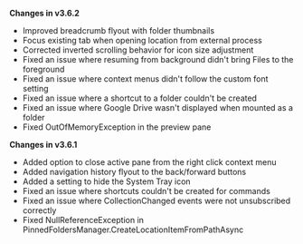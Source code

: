 **Changes in v3.6.2**

- Improved breadcrumb flyout with folder thumbnails
- Focus existing tab when opening location from external process
- Corrected inverted scrolling behavior for icon size adjustment
- Fixed an issue where resuming from background didn't bring Files to the foreground
- Fixed an issue where context menus didn't follow the custom font setting
- Fixed an issue where a shortcut to a folder couldn't be created
- Fixed an issue where Google Drive wasn't displayed when mounted as a folder
- Fixed OutOfMemoryException in the preview pane

**Changes in v3.6.1**

- Added option to close active pane from the right click context menu
- Added navigation history flyout to the back/forward buttons
- Added a setting to hide the System Tray icon
- Fixed an issue where shortcuts couldn't be created for commands
- Fixed an issue where CollectionChanged events were not unsubscribed correctly
- Fixed NullReferenceException in PinnedFoldersManager.CreateLocationItemFromPathAsync
